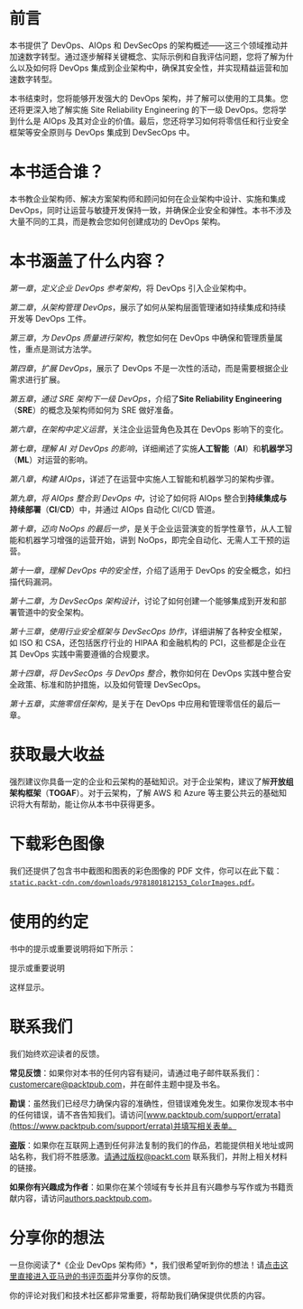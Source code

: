 # 前言

本书提供了 DevOps、AIOps 和 DevSecOps 的架构概述——这三个领域推动并加速数字转型。通过逐步解释关键概念、实际示例和自我评估问题，您将了解为什么以及如何将 DevOps 集成到企业架构中，确保其安全性，并实现精益运营和加速数字转型。

本书结束时，您将能够开发强大的 DevOps 架构，并了解可以使用的工具集。您还将更深入地了解实施 Site Reliability Engineering 的下一级 DevOps。您将学到什么是 AIOps 及其对企业的价值。最后，您还将学习如何将零信任和行业安全框架等安全原则与 DevOps 集成到 DevSecOps 中。

# 本书适合谁？

本书教企业架构师、解决方案架构师和顾问如何在企业架构中设计、实施和集成 DevOps，同时让运营与敏捷开发保持一致，并确保企业安全和弹性。本书不涉及大量不同的工具，而是教会您如何创建成功的 DevOps 架构。

# 本书涵盖了什么内容？

*第一章*，*定义企业 DevOps 参考架构*，将 DevOps 引入企业架构中。

*第二章*，*从架构管理 DevOps*，展示了如何从架构层面管理诸如持续集成和持续开发等 DevOps 工件。

*第三章*，*为 DevOps 质量进行架构*，教您如何在 DevOps 中确保和管理质量属性，重点是测试方法学。

*第四章*，*扩展 DevOps*，展示了 DevOps 不是一次性的活动，而是需要根据企业需求进行扩展。

*第五章*，*通过 SRE 架构下一级 DevOps*，介绍了**Site Reliability Engineering**（**SRE**）的概念及架构师如何为 SRE 做好准备。

*第六章*，*在架构中定义运营*，关注企业运营角色及其在 DevOps 影响下的变化。

*第七章*，*理解 AI 对 DevOps 的影响*，详细阐述了实施**人工智能**（**AI**）和**机器学习**（**ML**）对运营的影响。

*第八章*，*构建 AIOps*，详述了在运营中实施人工智能和机器学习的架构步骤。

*第九章*，*将 AIOps 整合到 DevOps 中*，讨论了如何将 AIOps 整合到**持续集成与持续部署**（**CI**/**CD**）中，并通过 AIOps 自动化 CI/CD 管道。

*第十章*，*迈向 NoOps 的最后一步*，是关于企业运营演变的哲学性章节，从人工智能和机器学习增强的运营开始，讲到 NoOps，即完全自动化、无需人工干预的运营。

*第十一章*，*理解 DevOps 中的安全性*，介绍了适用于 DevOps 的安全概念，如扫描代码漏洞。

*第十二章*，*为 DevSecOps 架构设计*，讨论了如何创建一个能够集成到开发和部署管道中的安全架构。

*第十三章*，*使用行业安全框架与 DevSecOps 协作*，详细讲解了各种安全框架，如 ISO 和 CSA，还包括医疗行业的 HIPAA 和金融机构的 PCI，这些都是企业在其 DevOps 实践中需要遵循的合规要求。

*第十四章*，*将 DevSecOps 与 DevOps 整合*，教你如何在 DevOps 实践中整合安全政策、标准和防护措施，以及如何管理 DevSecOps。

*第十五章*，*实施零信任架构*，是关于在 DevOps 中应用和管理零信任的最后一章。

# 获取最大收益

强烈建议你具备一定的企业和云架构的基础知识。对于企业架构，建议了解**开放组架构框架**（**TOGAF**）。对于云架构，了解 AWS 和 Azure 等主要公共云的基础知识将大有帮助，能让你从本书中获得更多。

# 下载彩色图像

我们还提供了包含书中截图和图表的彩色图像的 PDF 文件，你可以在此下载：[`static.packt-cdn.com/downloads/9781801812153_ColorImages.pdf`](https://static.packt-cdn.com/downloads/9781801812153_ColorImages.pdf)。

# 使用的约定

书中的提示或重要说明将如下所示：

提示或重要说明

这样显示。

# 联系我们

我们始终欢迎读者的反馈。

**常见反馈**：如果你对本书的任何内容有疑问，请通过电子邮件联系我们：[customercare@packtpub.com](https://customercare@packtpub.com)，并在邮件主题中提及书名。

**勘误**：虽然我们已经尽力确保内容的准确性，但错误难免发生。如果你发现本书中的任何错误，请不吝告知我们。请访问[www.packtpub.com/support/errata](https://www.packtpub.com/support/errata)并填写相关表单。

**盗版**：如果你在互联网上遇到任何非法复制的我们的作品，若能提供相关地址或网站名称，我们将不胜感激。请通过版权@packt.com 联系我们，并附上相关材料的链接。

**如果你有兴趣成为作者**：如果你在某个领域有专长并且有兴趣参与写作或为书籍贡献内容，请访问[authors.packtpub.com](https://authors.packtpub.com)。

# 分享你的想法

一旦你阅读了*《企业 DevOps 架构师》*，我们很希望听到你的想法！请[点击这里直接进入亚马逊的书评页面](https://packt.link/r/1801812152)并分享你的反馈。

你的评论对我们和技术社区都非常重要，将帮助我们确保提供优质的内容。
